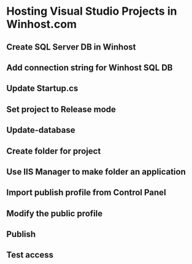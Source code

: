 # Hosting Visual Studio Projects in Winhost.com

## Create SQL Server DB in Winhost

## Add connection string for Winhost SQL DB

## Update Startup.cs

## Set project to Release mode

## Update-database

## Create folder for project

## Use IIS Manager to make folder an application

## Import publish profile from Control Panel

## Modify the public profile

## Publish

## Test access